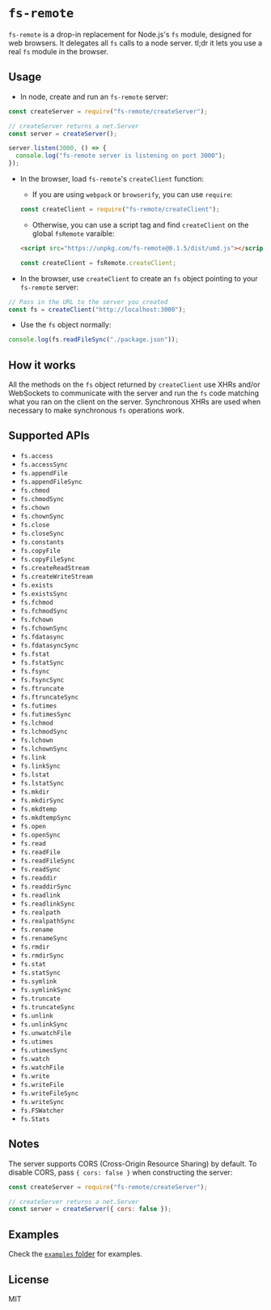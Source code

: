 # `fs-remote`

`fs-remote` is a drop-in replacement for Node.js's `fs` module, designed for web browsers. It delegates all `fs` calls to a node server. tl;dr it lets you use a real `fs` module in the browser.

## Usage

* In node, create and run an `fs-remote` server:

```js
const createServer = require("fs-remote/createServer");

// createServer returns a net.Server
const server = createServer();

server.listen(3000, () => {
  console.log("fs-remote server is listening on port 3000");
});
```

* In the browser, load `fs-remote`'s `createClient` function:

  * If you are using `webpack` or `browserify`, you can use `require`:

  ```js
  const createClient = require("fs-remote/createClient");
  ```

  * Otherwise, you can use a script tag and find `createClient` on the global `fsRemote` varaible:

  ```html
  <script src="https://unpkg.com/fs-remote@0.1.5/dist/umd.js"></script>
  ```

  ```js
  const createClient = fsRemote.createClient;
  ```

* In the browser, use `createClient` to create an `fs` object pointing to your `fs-remote` server:

```js
// Pass in the URL to the server you created
const fs = createClient("http://localhost:3000");
```

* Use the `fs` object normally:

```js
console.log(fs.readFileSync("./package.json"));
```

## How it works

All the methods on the `fs` object returned by `createClient` use XHRs and/or WebSockets to communicate with the server and run the `fs` code matching what you ran on the client on the server. Synchronous XHRs are used when necessary to make synchronous `fs` operations work.

## Supported APIs

* `fs.access`
* `fs.accessSync`
* `fs.appendFile`
* `fs.appendFileSync`
* `fs.chmod`
* `fs.chmodSync`
* `fs.chown`
* `fs.chownSync`
* `fs.close`
* `fs.closeSync`
* `fs.constants`
* `fs.copyFile`
* `fs.copyFileSync`
* `fs.createReadStream`
* `fs.createWriteStream`
* `fs.exists`
* `fs.existsSync`
* `fs.fchmod`
* `fs.fchmodSync`
* `fs.fchown`
* `fs.fchownSync`
* `fs.fdatasync`
* `fs.fdatasyncSync`
* `fs.fstat`
* `fs.fstatSync`
* `fs.fsync`
* `fs.fsyncSync`
* `fs.ftruncate`
* `fs.ftruncateSync`
* `fs.futimes`
* `fs.futimesSync`
* `fs.lchmod`
* `fs.lchmodSync`
* `fs.lchown`
* `fs.lchownSync`
* `fs.link`
* `fs.linkSync`
* `fs.lstat`
* `fs.lstatSync`
* `fs.mkdir`
* `fs.mkdirSync`
* `fs.mkdtemp`
* `fs.mkdtempSync`
* `fs.open`
* `fs.openSync`
* `fs.read`
* `fs.readFile`
* `fs.readFileSync`
* `fs.readSync`
* `fs.readdir`
* `fs.readdirSync`
* `fs.readlink`
* `fs.readlinkSync`
* `fs.realpath`
* `fs.realpathSync`
* `fs.rename`
* `fs.renameSync`
* `fs.rmdir`
* `fs.rmdirSync`
* `fs.stat`
* `fs.statSync`
* `fs.symlink`
* `fs.symlinkSync`
* `fs.truncate`
* `fs.truncateSync`
* `fs.unlink`
* `fs.unlinkSync`
* `fs.unwatchFile`
* `fs.utimes`
* `fs.utimesSync`
* `fs.watch`
* `fs.watchFile`
* `fs.write`
* `fs.writeFile`
* `fs.writeFileSync`
* `fs.writeSync`
* `fs.FSWatcher`
* `fs.Stats`

## Notes

The server supports CORS (Cross-Origin Resource Sharing) by default. To disable CORS, pass `{ cors: false }` when constructing the server:

```js
const createServer = require("fs-remote/createServer");

// createServer returns a net.Server
const server = createServer({ cors: false });
```

## Examples

Check the [`examples` folder](https://github.com/suchipi/fs-remote/tree/master/examples) for examples.

## License

MIT
